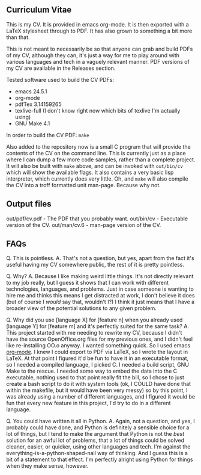 Curriculum Vitae
----------------

This is my CV. It is provided in emacs org-mode. It is then exported with a LaTeX stylesheet through to PDF. It has also grown to something a bit more than that.

This is not meant to necessarily be so that anyone can grab and build PDFs of my CV, although they can, it's just a way for me to play around with various languages and tech in a vaguely relevant manner. PDF versions of my CV are available in the Releases section.

Tested software used to build the CV PDFs:
- emacs 24.5.1
- org-mode
- pdfTex 3.14159265
- texlive-full (I don't know right now which bits of texlive I'm actually using)
- GNU Make 4.1

In order to build the CV PDF:
```make```

Also added to the repository now is a small C program that will provide the contents of the CV on the command line. This is currently just as a place where I can dump a few more code samples, rather than a complete project. It will also be built with ```make``` above, and can be invoked with ```out/bin/cv``` which will show the available flags. It also contains a very basic lisp interpreter, which currently does very little. Oh, and ```make``` will also compile the CV into a troff formatted unit man-page. Because why not.

Output files
-------------
out/pdf/cv.pdf - The PDF that you probably want.
out/bin/cv - Executable version of the CV.
out/man/cv.6 - man-page version of the CV.

FAQs
-----
Q. This is pointless.
A. That's not a question, but yes, apart from the fact it's useful having my CV somewhere public, the rest of it is pretty pointless.

Q. Why?
A. Because I like making weird little things. It's not directly relevant to my job really, but I guess it shows that I can work with different technologies, languages, and problems. Just in case someone is wanting to hire me and thinks this means I get distracted at work, I don't believe it does (but of course I _would_ say that, wouldn't I?) I think it just means that I have a broader view of the potential solutions to any given problem.

Q. Why did you use [language X] for [feature n] when you already used [language Y] for [feature m] and it's perfectly suited for the same task?
A. This project started with me needing to rewrite my CV, because I didn't have the source OpenOffice.org files for my previous ones, and I didn't feel like re-installing OO.o anyway. I wanted something quick. So I used emacs [org-mode](https://orgmode.org). I knew I could export to PDF via LaTeX, so I wrote the layout in LaTeX. At that point I figured it'd be fun to have it in an executable format, so I needed a compiled language, I picked C. I needed a build script, GNU Make to the rescue. I needed some way to embed the data into the C executable, nothing used to that point really fit the bill, so I chose to just create a bash script to do it with system tools (ok, I COULD have done that within the makefile, but it would have been very messy) so by this point, I was already using a number of different languages, and I figured it would be fun that every new feature in this project, I'd try to do in a different language.

Q. You could have written it all in Python.
A. Again, not a question, and yes, I probably could have done, and Python is definitely a sensible choice for a lot of things, but I tend to make the argument that Python is not the _best_ solution for an awful lot of problems, that a lot of things could be solved cleaner, easier, or quicker, using other languages and tech. I'm against the everything-is-a-python-shaped-nail way of thinking. And I guess this is a bit of a statement to that effect. I'm perfectly alright using Python for things when they make sense, however.